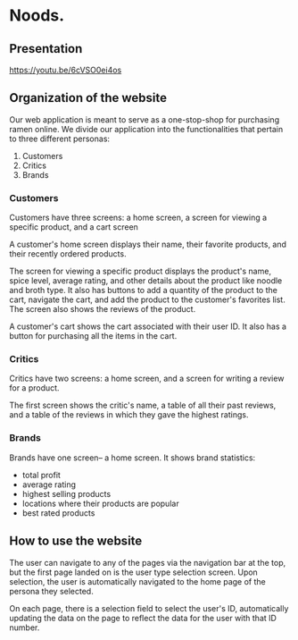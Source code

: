# Noods.

## Presentation
https://youtu.be/6cVSO0ei4os

## Organization of the website

Our web application is meant to serve as a one-stop-shop for purchasing ramen online. We divide our application into the functionalities that pertain to three different personas:

  1. Customers
  2. Critics
  3. Brands
  
### Customers

Customers have three screens: a home screen, a screen for viewing a specific product, and a cart screen

A customer's home screen displays their name, their favorite products, and their recently ordered products.

The screen for viewing a specific product displays the product's name, spice level, average rating, and other details about the product like noodle and broth type. It also has buttons to add a quantity of the product to the cart, navigate the cart, and add the product to the customer's favorites list. The screen also shows the reviews of the product.

A customer's cart shows the cart associated with their user ID. It also has a button for purchasing all the items in the cart.

### Critics

Critics have two screens: a home screen, and a screen for writing a review for a product.

The first screen shows the critic's name, a table of all their past reviews, and a table of the reviews in which they gave the highest ratings.

### Brands

Brands have one screen– a home screen. It shows brand statistics:
- total profit
- average rating
- highest selling products
- locations where their products are popular
- best rated products

## How to use the website


The user can navigate to any of the pages via the navigation bar at the top, but the first page landed on is the user type selection screen. Upon selection, the user is automatically navigated to the home page of the persona they selected.

On each page, there is a selection field to select the user's ID, automatically updating the data on the page to reflect the data for the user with that ID number.
